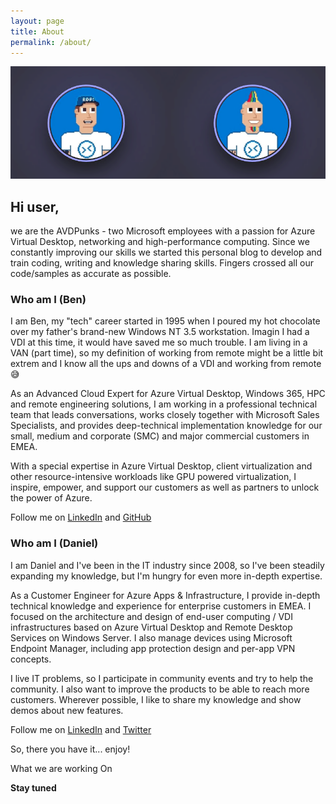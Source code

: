 ```yaml
---
layout: page
title: About
permalink: /about/
---
```


![AVDpunks](assets/img/about/AVDPunkTeamsCall_Small.png)

## Hi user, ## 

we are the AVDPunks - two Microsoft employees with a passion for Azure Virtual Desktop, networking and high-performance computing. 
Since we constantly improving our skills we started this personal blog to develop and train coding, writing and knowledge sharing skills. Fingers crossed all our code/samples as accurate as possible. 

### Who am I (Ben) ###

I am Ben, my "tech" career started in 1995 when I poured my hot chocolate over my father's brand-new Windows NT 3.5 workstation. Imagin I had a VDI at this time, it would have saved me so much trouble.
I am living in a VAN (part time), so my definition of working from remote might be a little bit extrem and I know all the ups and downs of a VDI and working from remote 😅


As an Advanced Cloud Expert for Azure Virtual Desktop, Windows 365, HPC and remote engineering solutions, I am working in a professional technical team that leads conversations, works closely together with Microsoft Sales Specialists, and provides deep-technical implementation knowledge for our small, medium and corporate (SMC) and major commercial customers in EMEA.

With a special expertise in Azure Virtual Desktop, client virtualization and other resource-intensive workloads like GPU powered virtualization, I inspire, empower, and support our customers as well as partners to unlock the power of Azure.

Follow me on [LinkedIn](https://www.linkedin.com/in/ben-martin-baur/) and [GitHub](https://github.com/BenMartinBaur)

### Who am I (Daniel) ###

I am Daniel and I've been in the IT industry since 2008, so I've been steadily expanding my knowledge, but I'm hungry for even more in-depth expertise. 

As a Customer Engineer for Azure Apps & Infrastructure, I provide in-depth technical knowledge and experience for enterprise customers in EMEA. I focused on the architecture and design of end-user computing / VDI infrastructures based on Azure Virtual Desktop and Remote Desktop Services on Windows Server. I also manage devices using Microsoft Endpoint Manager, including app protection design and per-app VPN concepts.

I live IT problems, so I participate in community events and try to help the community. I also want to improve the products to be able to reach more customers. Wherever possible, I like to share my knowledge and show demos about new features.

Follow me on [LinkedIn](https://www.linkedin.com/in/daniel-weppeler/) and [Twitter](https://twitter.com/_danielwep)

So, there you have it... enjoy!

What we are working On

**Stay tuned**
